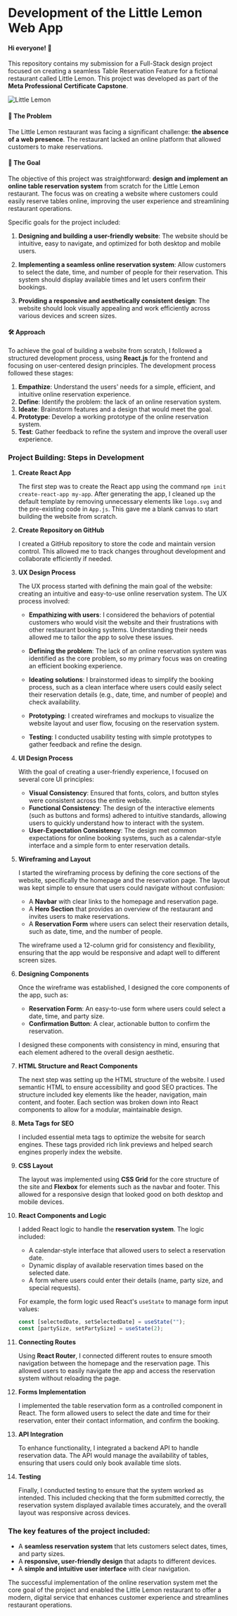 # Development of the Little Lemon Web App

#### Hi everyone! 👋
This repository contains my submission for a Full-Stack design project focused on creating a seamless Table Reservation Feature for a fictional restaurant called Little Lemon. This project was developed as part of the **Meta Professional Certificate Capstone**.

![Little Lemon](https://github.com/ViniciusBatestin/little-lemon-project/blob/main/src/images/Screenshot%202025-01-07%20at%2014.33.28.png)

#### 🧩 The Problem

The Little Lemon restaurant was facing a significant challenge: **the absence of a web presence**. The restaurant lacked an online platform that allowed customers to make reservations.

#### 🎯 The Goal

The objective of this project was straightforward: **design and implement an online table reservation system** from scratch for the Little Lemon restaurant. The focus was on creating a website where customers could easily reserve tables online, improving the user experience and streamlining restaurant operations.

Specific goals for the project included:

1. **Designing and building a user-friendly website**: The website should be intuitive, easy to navigate, and optimized for both desktop and mobile users.

2. **Implementing a seamless online reservation system**: Allow customers to select the date, time, and number of people for their reservation. This system should display available times and let users confirm their bookings.

3. **Providing a responsive and aesthetically consistent design**: The website should look visually appealing and work efficiently across various devices and screen sizes.

#### 🛠️ Approach

To achieve the goal of building a website from scratch, I followed a structured development process, using **React.js** for the frontend and focusing on user-centered design principles. The development process followed these stages:

1. **Empathize**: Understand the users' needs for a simple, efficient, and intuitive online reservation experience.
2. **Define**: Identify the problem: the lack of an online reservation system.
3. **Ideate**: Brainstorm features and a design that would meet the goal.
4. **Prototype**: Develop a working prototype of the online reservation system.
5. **Test**: Gather feedback to refine the system and improve the overall user experience.

### Project Building: Steps in Development

1. **Create React App**

   The first step was to create the React app using the command `npm init create-react-app my-app`. After generating the app, I cleaned up the default template by removing unnecessary elements like `logo.svg` and the pre-existing code in `App.js`. This gave me a blank canvas to start building the website from scratch.

2. **Create Repository on GitHub**

   I created a GitHub repository to store the code and maintain version control. This allowed me to track changes throughout development and collaborate efficiently if needed.

3. **UX Design Process**

   The UX process started with defining the main goal of the website: creating an intuitive and easy-to-use online reservation system. The UX process involved:

   - **Empathizing with users**: I considered the behaviors of potential customers who would visit the website and their frustrations with other restaurant booking systems. Understanding their needs allowed me to tailor the app to solve these issues.

   - **Defining the problem**: The lack of an online reservation system was identified as the core problem, so my primary focus was on creating an efficient booking experience.

   - **Ideating solutions**: I brainstormed ideas to simplify the booking process, such as a clean interface where users could easily select their reservation details (e.g., date, time, and number of people) and check availability.

   - **Prototyping**: I created wireframes and mockups to visualize the website layout and user flow, focusing on the reservation system.

   - **Testing**: I conducted usability testing with simple prototypes to gather feedback and refine the design.

4. **UI Design Process**

   With the goal of creating a user-friendly experience, I focused on several core UI principles:

   - **Visual Consistency**: Ensured that fonts, colors, and button styles were consistent across the entire website.
   - **Functional Consistency**: The design of the interactive elements (such as buttons and forms) adhered to intuitive standards, allowing users to quickly understand how to interact with the system.
   - **User-Expectation Consistency**: The design met common expectations for online booking systems, such as a calendar-style interface and a simple form to enter reservation details.

5. **Wireframing and Layout**

   I started the wireframing process by defining the core sections of the website, specifically the homepage and the reservation page. The layout was kept simple to ensure that users could navigate without confusion:

   - A **Navbar** with clear links to the homepage and reservation page.
   - A **Hero Section** that provides an overview of the restaurant and invites users to make reservations.
   - A **Reservation Form** where users can select their reservation details, such as date, time, and the number of people.

   The wireframe used a 12-column grid for consistency and flexibility, ensuring that the app would be responsive and adapt well to different screen sizes.

6. **Designing Components**

   Once the wireframe was established, I designed the core components of the app, such as:

   - **Reservation Form**: An easy-to-use form where users could select a date, time, and party size.
   - **Confirmation Button**: A clear, actionable button to confirm the reservation.

   I designed these components with consistency in mind, ensuring that each element adhered to the overall design aesthetic.

7. **HTML Structure and React Components**

   The next step was setting up the HTML structure of the website. I used semantic HTML to ensure accessibility and good SEO practices. The structure included key elements like the header, navigation, main content, and footer. Each section was broken down into React components to allow for a modular, maintainable design.

8. **Meta Tags for SEO**

   I included essential meta tags to optimize the website for search engines. These tags provided rich link previews and helped search engines properly index the website.

9. **CSS Layout**

   The layout was implemented using **CSS Grid** for the core structure of the site and **Flexbox** for elements such as the navbar and footer. This allowed for a responsive design that looked good on both desktop and mobile devices.

10. **React Components and Logic**

    I added React logic to handle the **reservation system**. The logic included:

    - A calendar-style interface that allowed users to select a reservation date.
    - Dynamic display of available reservation times based on the selected date.
    - A form where users could enter their details (name, party size, and special requests).

    For example, the form logic used React's `useState` to manage form input values:

    ```javascript
    const [selectedDate, setSelectedDate] = useState("");
    const [partySize, setPartySize] = useState(2);
    ```

11. **Connecting Routes**

    Using **React Router**, I connected different routes to ensure smooth navigation between the homepage and the reservation page. This allowed users to easily navigate the app and access the reservation system without reloading the page.

12. **Forms Implementation**

    I implemented the table reservation form as a controlled component in React. The form allowed users to select the date and time for their reservation, enter their contact information, and confirm the booking.

13. **API Integration**

    To enhance functionality, I integrated a backend API to handle reservation data. The API would manage the availability of tables, ensuring that users could only book available time slots.

14. **Testing**

    Finally, I conducted testing to ensure that the system worked as intended. This included checking that the form submitted correctly, the reservation system displayed available times accurately, and the overall layout was responsive across devices.

### The key features of the project included:

- A **seamless reservation system** that lets customers select dates, times, and party sizes.
- A **responsive, user-friendly design** that adapts to different devices.
- A **simple and intuitive user interface** with clear navigation.

The successful implementation of the online reservation system met the core goal of the project and enabled the Little Lemon restaurant to offer a modern, digital service that enhances customer experience and streamlines restaurant operations.
